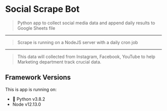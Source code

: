 # Social Scrape Bot

> Python app to collect social media data and append daily results to Google Sheets file
---
> Scrape is running on a NodeJS server with a daily cron job
---
> This data will collected from Instagram, Facebook, YouTube to help Marketing department track crucial data.

## Framework Versions
This is app is running on:
- :snake: Python v3.8.2
- Node   v12.13.0
